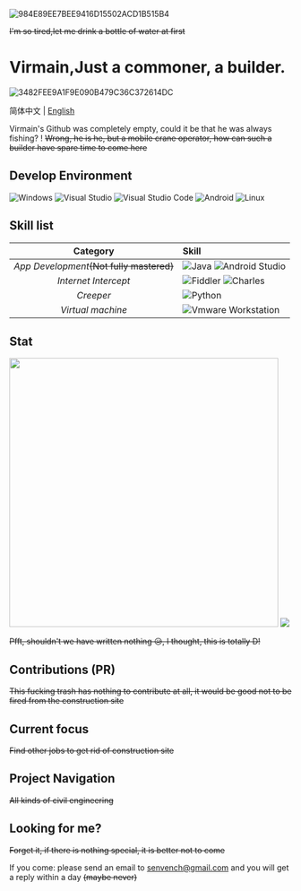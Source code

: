 ![984E89EE7BEE9416D15502ACD1B515B4](https://user-images.githubusercontent.com/91796052/173858018-5445da9d-59e8-456b-b411-f8cb12af162c.jpg)

~~I'm so tired,let me drink a bottle of water at first~~
# Virmain,Just a commoner, a builder.
![3482FEE9A1F9E090B479C36C372614DC](https://user-images.githubusercontent.com/91796052/173857560-037c81a0-bb85-4e08-8612-bdb0be2f2fe6.gif)

简体中文 | [English](./README.en.md)

Virmain's Github was completely empty, could it be that he was always fishing? ! ~~Wrong, he is he, but a mobile crane operator, how can such a builder have spare time to come here~~

## Develop Environment 

![Windows](https://img.shields.io/badge/-Windows-0078D6?style=flat-square&logo=windows&logoColor=white) ![Visual Studio](https://img.shields.io/badge/-Visual_Studio-5C2D91?style=flat-square&logo=visual-studio&logoColor=white) ![Visual Studio Code](https://img.shields.io/badge/-Visual_Studio_Code-007ACC?style=flat-square&logo=visual-studio-code&logoColor=white) ![Android](https://img.shields.io/badge/-Androld-43ae2a?style=flat-square&logo=Android&logoColor=white) ![Linux](https://img.shields.io/badge/-Linux-FF0000?style=flat-square&logo=Linux&logoColor=white)

## Skill list

| Category | Skill |
| :---: | :--- |
| *App Development*~~(Not fully mastered)~~| ![Java](https://img.shields.io/badge/-Java-191970?style=flat-square&logo=Java&logoColor=white) ![Android Studio](https://img.shields.io/badge/-Androld_Studio-43ae2a?style=flat-square&logo=Android&logoColor=white)
| *Internet Intercept* | ![Fiddler](https://img.shields.io/badge/-Fiddler-228B22?style=flat-square&logo=Fiddler&logoColor=white) ![Charles](https://img.shields.io/badge/-Charles-FFFF00?style=flat-square&logo=Charles&logoColor=white)
| *Creeper* | ![Python](https://img.shields.io/badge/-Python-333333?style=flat-square&logo=Python&logoColor=white) 
| *Virtual machine* | ![Vmware Workstation](https://img.shields.io/badge/-Vmware_Workstation-48D1CC?style=flat-square&logo=Vmware&logoColor=white) 
## Stat

<p>
<img style="width: 480px;" src="https://github-readme-stats.vercel.app/api?username=virmain&theme=dracula&show_icons=true&count_private=true&include_all_commits=true&locale=en&line_height=24&bg_color=00000010&text_color=c78944" />
<img src="https://github-readme-stats.vercel.app/api/top-langs/?username=virmain&theme=dracula&layout=compact&locale=en&langs_count=10&bg_color=00000010&text_color=c78944&hide=HTML,CSS" />
</p>

~~Pfft, shouldn't we have written nothing 😥, I thought, this is totally D!~~

## Contributions (PR)

~~This fucking trash has nothing to contribute at all, it would be good not to be fired from the construction site~~

## Current focus
~~Find other jobs to get rid of construction site~~

## Project Navigation
~~All kinds of civil engineering~~

## Looking for me?
~~Forget it, if there is nothing special, it is better not to come~~

If you come: please send an email to senvench@gmail.com and you will get a reply within a day ~~(maybe never)~~
